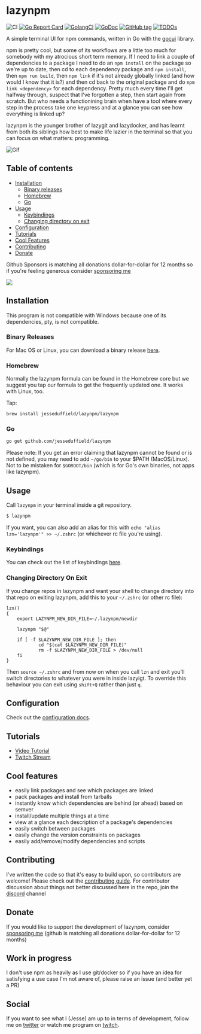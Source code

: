 # lazynpm

![CI](https://github.com/jesseduffield/lazynpm/workflows/Continuous%20Integration/badge.svg) [![Go Report Card](https://goreportcard.com/badge/github.com/jesseduffield/lazynpm)](https://goreportcard.com/report/github.com/jesseduffield/lazynpm) [![GolangCI](https://golangci.com/badges/github.com/jesseduffield/lazynpm.svg)](https://golangci.com) [![GoDoc](https://godoc.org/github.com/jesseduffield/lazynpm?status.svg)](http://godoc.org/github.com/jesseduffield/lazynpm) [![GitHub tag](https://img.shields.io/github/tag/jesseduffield/lazynpm.svg)]() [![TODOs](https://badgen.net/https/api.tickgit.com/badgen/github.com/jesseduffield/lazynpm)](https://www.tickgit.com/browse?repo=github.com/jesseduffield/lazynpm)

A simple terminal UI for npm commands, written in Go with the [gocui](https://github.com/jroimartin/gocui "gocui") library.

npm is pretty cool, but some of its workflows are a little too much for somebody with my atrocious short term memory. If I need to link a couple of dependencies to a package I need to do an `npm install` on the package so we're up to date, then cd to each dependency package and `npm install`, then `npm run build`, then `npm link` if it's not already globally linked (and how would I know that it is?) and then cd back to the original package and do `npm link <dependency>` for each dependency. Pretty much every time I'll get halfway through, suspect that I've forgotten a step, then start again from scratch. But who needs a functionining brain when have a tool where every step in the process take one keypress and at a glance you can see how everything is linked up?

lazynpm is the younger brother of lazygit and lazydocker, and has learnt from both its siblings how best to make life lazier in the terminal so that you can focus on what matters: programming.

![Gif](/docs/resources/demo2.gif)

## Table of contents

- [Installation](#installation)
  - [Binary releases](#binary-releases)
  - [Homebrew](#homebrew)
  - [Go](#go)
- [Usage](#usage)
  - [Keybindings](#keybindings)
  - [Changing directory on exit](#changing-directory-on-exit)
- [Configuration](#configuration)
- [Tutorials](#tutorials)
- [Cool Features](#cool-features)
- [Contributing](#contributing)
- [Donate](#donate)

Github Sponsors is matching all donations dollar-for-dollar for 12 months so if you're feeling generous consider [sponsoring me](https://github.com/sponsors/jesseduffield)

[<img src="https://i.imgur.com/CXSiCu1.jpg">](https://www.youtube.com/watch?v=J-FJdxrESqw)

## Installation

This program is not compatible with Windows because one of its dependencies, pty, is not compatible.

### Binary Releases

For Mac OS or Linux, you can download a binary release [here](../../releases).

### Homebrew

Normally the lazynpm formula can be found in the Homebrew core but we suggest you tap our formula to get the frequently updated one. It works with Linux, too.

Tap:

```
brew install jesseduffield/lazynpm/lazynpm
```

### Go

```sh
go get github.com/jesseduffield/lazynpm
```

Please note:
If you get an error claiming that lazynpm cannot be found or is not defined, you
may need to add `~/go/bin` to your \$PATH (MacOS/Linux). Not to be mistaken for `$GOROOT/bin` (which is for Go's own binaries,
not apps like lazynpm).


## Usage

Call `lazynpm` in your terminal inside a git repository.

```sh
$ lazynpm
```

If you want, you can
also add an alias for this with `echo "alias lzn='lazynpm'" >> ~/.zshrc` (or
whichever rc file you're using).

### Keybindings

You can check out the list of keybindings [here](/docs/keybindings).

### Changing Directory On Exit

If you change repos in lazynpm and want your shell to change directory into that repo on exiting lazynpm, add this to your `~/.zshrc` (or other rc file):

```
lzn()
{
    export LAZYNPM_NEW_DIR_FILE=~/.lazynpm/newdir

    lazynpm "$@"

    if [ -f $LAZYNPM_NEW_DIR_FILE ]; then
            cd "$(cat $LAZYNPM_NEW_DIR_FILE)"
            rm -f $LAZYNPM_NEW_DIR_FILE > /dev/null
    fi
}
```

Then `source ~/.zshrc` and from now on when you call `lzn` and exit you'll switch directories to whatever you were in inside lazyigt. To override this behaviour you can exit using `shift+Q` rather than just `q`.

## Configuration

Check out the [configuration docs](docs/Config.md).

## Tutorials

- [Video Tutorial](https://www.youtube.com/watch?v=J-FJdxrESqw)
- [Twitch Stream](https://www.twitch.tv/jesseduffield)

## Cool features

- easily link packages and see which packages are linked
- pack packages and install from tarballs
- instantly know which dependencies are behind (or ahead) based on semver
- install/update multiple things at a time
- view at a glance each description of a package's dependencies
- easily switch between packages
- easily change the version constraints on packages
- easily add/remove/modify dependencies and scripts

## Contributing

I've written the code so that it's easy to build upon, so contributors are welcome! Please check out the [contributing guide](CONTRIBUTING.md).
For contributor discussion about things not better discussed here in the repo, join the [discord](https://discord.gg/ehwFt2t4wt) channel

## Donate

If you would like to support the development of lazynpm, consider [sponsoring me](https://github.com/sponsors/jesseduffield) (github is matching all donations dollar-for-dollar for 12 months)

## Work in progress

I don't use npm as heavily as I use git/docker so if you have an idea for satisfying a use case I'm not aware of, please raise an issue (and better yet a PR)

## Social

If you want to see what I (Jesse) am up to in terms of development, follow me on
[twitter](https://twitter.com/DuffieldJesse) or watch me program on
[twitch](https://www.twitch.tv/jesseduffield).
